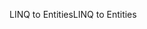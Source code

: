<span data-ttu-id="b3591-101">LINQ to Entities</span><span class="sxs-lookup"><span data-stu-id="b3591-101">LINQ to Entities</span></span>